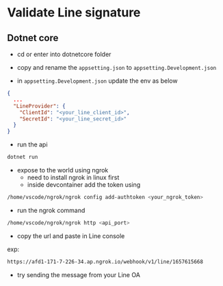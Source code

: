# Validate Line signature

## Dotnet core

- cd or enter into dotnetcore folder
- copy and rename the `appsetting.json` to `appsetting.Development.json`

- in `appsetting.Development.json` update the env as below

```json
{
  ...
  "LineProvider": {
    "ClientId": "<your_line_client_id>",
    "SecretId": "<your_line_secret_id>"
  }
}
```

- run the api

```bash
dotnet run
```

- expose to the world using ngrok
  - need to install ngrok in linux first
  - inside devcontainer add the token using

```bash
/home/vscode/ngrok/ngrok config add-authtoken <your_ngrok_token>
```

- run the ngrok command

```bash
/home/vscode/ngrok/ngrok http <api_port>
```

- copy the url and paste in Line console 

exp:

```bash
https://afd1-171-7-226-34.ap.ngrok.io/webhook/v1/line/1657615668
```

- try sending the message from your Line OA
